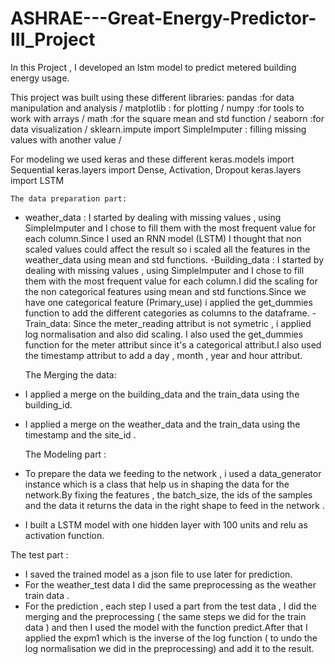 # ASHRAE---Great-Energy-Predictor-III_Project
In this Project , I developed an lstm model to predict metered building energy usage.

This project was built using these different libraries:
pandas :for data manipulation and analysis /
matplotlib : for plotting /
numpy :for tools to work with arrays /
math :for the square mean and std function /
seaborn :for data visualization /
sklearn.impute import SimpleImputer : filling missing values with another value /

For modeling we used keras and these different 
keras.models import Sequential
keras.layers import Dense, Activation, Dropout 
keras.layers import LSTM

    The data preparation part:
- weather_data : I started by dealing with missing values , using SimpleImputer and I chose to fill them with the most frequent value 
for each column.Since I used an RNN model (LSTM) I thought that non scaled values could affect the result so i scaled all the features in 
the weather_data using mean and std functions.
-Building_data : I started by dealing with missing values , using SimpleImputer and I chose to fill them with the most frequent value 
for each column.I did the scaling for the non categorical features using mean and std functions.Since we have one categorical feature
(Primary_use) i applied the get_dummies function to add the different categories as columns to the dataframe.
-Train_data: Since the meter_reading attribut is not symetric , i applied log normalisation and also did scaling.
I also used the get_dummies function for the meter attribut since it's a categorical attribut.I also used the timestamp attribut to add
a day , month , year and hour attribut.

   The Merging the data:
- I applied a merge on the building_data and the train_data using the building_id.
- I applied a merge on the weather_data and the train_data using the timestamp and the site_id .

   The Modeling part :
 - To prepare the data we feeding to the network , i used a data_generator instance which is a class that help us in shaping the data 
 for the network.By fixing the features , the batch_size, the ids of the samples and the data it returns the data in the right shape to feed
 in the network .
 - I built a LSTM model with one hidden layer with 100 units and relu as activation function.
 
  The test part :
- I saved the trained model as a json file to use later for prediction.
- For the weather_test data I did the same preprocessing as the weather train data .
- For the prediction , each step I used a part from the test data , I did the merging and the preprocessing ( the same steps we did 
for the train data ) and then I used the model with the function predict.After that I applied the expm1 which is the inverse of the log
function ( to undo the log normalisation we did in the preprocessing) and add it to the result.


 
 

